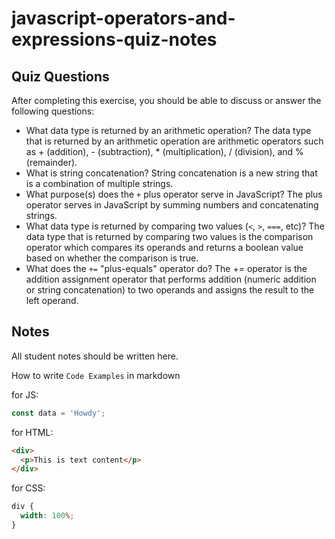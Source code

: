 # javascript-operators-and-expressions-quiz-notes

## Quiz Questions

After completing this exercise, you should be able to discuss or answer the following questions:

- What data type is returned by an arithmetic operation?
  The data type that is returned by an arithmetic operation are arithmetic operators such as + (addition), - (subtraction), \* (multiplication), / (division), and % (remainder).
- What is string concatenation?
  String concatenation is a new string that is a combination of multiple strings.
- What purpose(s) does the `+` plus operator serve in JavaScript?
  The plus operator serves in JavaScript by summing numbers and concatenating strings.
- What data type is returned by comparing two values (`<`, `>`, `===`, etc)?
  The data type that is returned by comparing two values is the comparison operator which compares its operands and returns a boolean value based on whether the comparison is true.
- What does the `+=` "plus-equals" operator do?
  The += operator is the addition assignment operator that performs addition (numeric addition or string concatenation) to two operands and assigns the result to the left operand.

## Notes

All student notes should be written here.

How to write `Code Examples` in markdown

for JS:

```javascript
const data = 'Howdy';
```

for HTML:

```html
<div>
  <p>This is text content</p>
</div>
```

for CSS:

```css
div {
  width: 100%;
}
```
